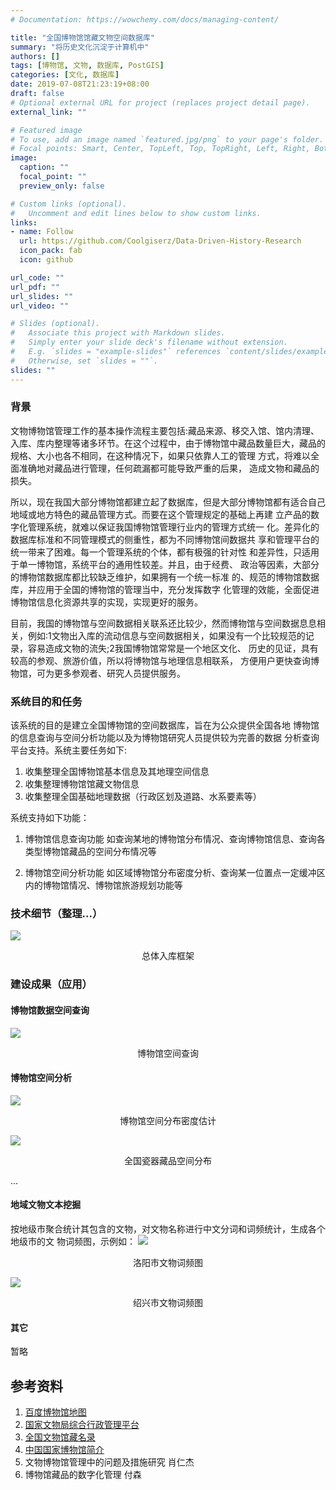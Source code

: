 ```yaml
---
# Documentation: https://wowchemy.com/docs/managing-content/

title: "全国博物馆馆藏文物空间数据库"
summary: "将历史文化沉淀于计算机中"
authors: []
tags: [博物馆, 文物, 数据库, PostGIS]
categories: [文化, 数据库]
date: 2019-07-08T21:23:19+08:00
draft: false
# Optional external URL for project (replaces project detail page).
external_link: ""

# Featured image
# To use, add an image named `featured.jpg/png` to your page's folder.
# Focal points: Smart, Center, TopLeft, Top, TopRight, Left, Right, BottomLeft, Bottom, BottomRight.
image:
  caption: ""
  focal_point: ""
  preview_only: false

# Custom links (optional).
#   Uncomment and edit lines below to show custom links.
links:
- name: Follow
  url: https://github.com/Coolgiserz/Data-Driven-History-Research
  icon_pack: fab
  icon: github

url_code: ""
url_pdf: ""
url_slides: ""
url_video: ""

# Slides (optional).
#   Associate this project with Markdown slides.
#   Simply enter your slide deck's filename without extension.
#   E.g. `slides = "example-slides"` references `content/slides/example-slides.md`.
#   Otherwise, set `slides = ""`.
slides: ""
---
```

### 背景
文物博物馆管理工作的基本操作流程主要包括:藏品来源、移交入馆、馆内清理、入库、库内整理等诸多环节。在这个过程中，由于博物馆中藏品数量巨大，藏品的规格、大小也各不相同，在这种情况下，如果只依靠人工的管理 方式，将难以全面准确地对藏品进行管理，任何疏漏都可能导致严重的后果， 造成文物和藏品的损失。

所以，现在我国大部分博物馆都建立起了数据库，但是大部分博物馆都有适合自己地域或地方特色的藏品管理方式。而要在这个管理规定的基础上再建 立产品的数字化管理系统，就难以保证我国博物馆管理行业内的管理方式统一 化。差异化的数据库标准和不同管理模式的侧重性，都为不同博物馆间数据共 享和管理平台的统一带来了困难。每一个管理系统的个体，都有极强的针对性 和差异性，只适用于单一博物馆，系统平台的通用性较差。并且，由于经费、 政治等因素，大部分的博物馆数据库都比较缺乏维护，如果拥有一个统一标准 的、规范的博物馆数据库，并应用于全国的博物馆的管理当中，充分发挥数字 化管理的效能，全面促进博物馆信息化资源共享的实现，实现更好的服务。

目前，我国的博物馆与空间数据相关联系还比较少，然而博物馆与空间数据息息相关，例如:1文物出入库的流动信息与空间数据相关，如果没有一个比较规范的记录，容易造成文物的流失;2我国博物馆常常是一个地区文化、 历史的见证，具有较高的参观、旅游价值，所以将博物馆与地理信息相联系， 方便用户更快查询博物馆，可为更多参观者、研究人员提供服务。


### 系统目的和任务
该系统的目的是建立全国博物馆的空间数据库，旨在为公众提供全国各地 博物馆的信息查询与空间分析功能以及为博物馆研究人员提供较为完善的数据 分析查询平台支持。系统主要任务如下:

1. 收集整理全国博物馆基本信息及其地理空间信息   
2. 收集整理博物馆馆藏文物信息
3. 收集整理全国基础地理数据（行政区划及道路、水系要素等）

系统支持如下功能：
1. 博物馆信息查询功能
如查询某地的博物馆分布情况、查询博物馆信息、查询各类型博物馆藏品的空间分布情况等

2. 博物馆空间分析功能
如区域博物馆分布密度分析、查询某一位置点一定缓冲区内的博物馆情况、博物馆旅游规划功能等

### 技术细节（整理...）

![](images/fig4-6.png)
<center>总体入库框架</center>



### 建设成果（应用）
#### 博物馆数据空间查询
![](images/fig5-5.png)
<center>博物馆空间查询</center>

#### 博物馆空间分析
![](images/fig5-6.png)
<center>博物馆空间分布密度估计</center>

![](images/fig5-14.png)
<center>全国瓷器藏品空间分布</center>

...

#### 地域文物文本挖掘
按地级市聚合统计其包含的文物，对文物名称进行中文分词和词频统计，生成各个地级市的文
物词频图，示例如：
![](images/fig5-21.png)
<center>洛阳市文物词频图</center>

![](images/fig5-22.png)
<center>绍兴市文物词频图</center>

#### 其它
暂略

## 参考资料
1. [百度博物馆地图](https://baike.baidu.com/museum)
2. [国家文物局综合行政管理平台](http://gl.sach.gov.cn/sachhome/index.html)
3. [全国文物馆藏名录](http://gl.sach.gov.cn/collection-of-cultural-relics/index.html)
4. [中国国家博物馆简介](http://www.chnmuseum.cn/gbgk/gbjj/)
5. 文物博物馆管理中的问题及措施研究 肖仁杰
6. 博物馆藏品的数字化管理 付森

